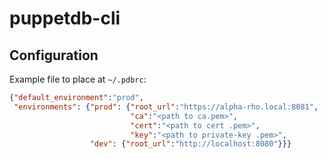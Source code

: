 # puppetdb-cli

## Configuration
Example file to place at `~/.pdbrc`:
```json
{"default_environment":"prod",
 "environments": {"prod": {"root_url":"https://alpha-rho.local:8081",
                           "ca":"<path to ca.pem>",
                           "cert":"<path to cert .pem>",
                           "key":"<path to private-key .pem>",
                  "dev": {"root_url":"http://localhost:8080"}}}
```

